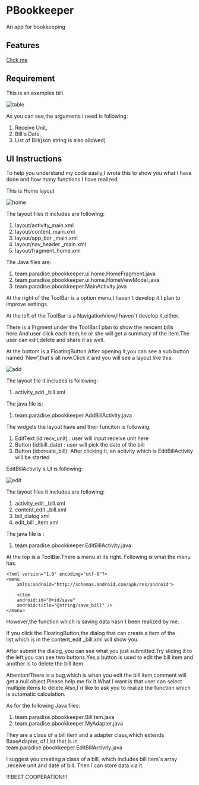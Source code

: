 # PBookkeeper
An app for bookkeeping

## Features
[Click me](https://github.com/7emotions/PBookkeeper/projects/1)

## Requirement

This is an examples bill.

![table](./MDImage/table.jpg)

As you can see,the arguments I need is following:

1. Receive Unit,
2. Bill`s Date,
3. List of Bill(json string is also allowed)

## UI Instructions
To help you understand my code easily,I wrote this to show you what I have done and how many functions I have realized.

This is Home layout

![home](./MDImage/Home.png)

The layout files it includes are following:

1. layout/activity_main.xml
2. layout/content_main.xml
3. layout/app_bar _main.xml
4. layout/nav_header _main.xml
5. layout/fragment_home.xml

The Java files are:

1. team.paradise.pbookkeeper.ui.home.HomeFragment.java
2. team.paradise.pbookkeeper.ui.home.HomeViewModel.java
3. team.paradise.pbookkeeper.MainActivity.java

At the right of the ToolBar is a option menu,I haven`t develop it.I plan to improve settings.

At the left of the ToolBar is a NavigationView,I haven`t develop it,either.

There is a Frgment under the ToolBar.I plan to show the rencent bills here.And user click each item,he or she will get a summary of the item.The user can edit,delete and share it as well. 

At the bottom is a FloatingButton.After opening it,you can see a sub button named 'New',that`s all now.Click it and you will see a layout like this:

![add](./MDImage/Add.png)

The layout file it includes is following:

1. activity_add _bill.xml

The java file is:

1. team.paradise.pbookkeeper.AddBillActivity.java

The widgets the layout have and their funciton is following:

1. EditText	(id:recv_unit)	: user will input receive unit here
2. Button	(id:bill_date)	: user will pick the date of the bill
3. Button	(id:create_bill): After clicking it, an activity which is EditBillActivity will be started

EditBillActivity`s UI is following:

![edit](./MDImage/edit.png)

The layout files it includes are following:

1. activity_edit _bill.xml
2. content_edit _bill.xml
3. bill_dialog.xml
4. edit_bill _item.xml

The java file is :

1. team.paradise.pbookkeeper.EditBillActivity.java

At the top is a ToolBar.There a menu at its right.
Following is what the menu has:

	<?xml version="1.0" encoding="utf-8"?>
	<menu
    	xmlns:android="http://schemas.android.com/apk/res/android">

	    <item
        android:id="@+id/save"
        android:title="@string/save_bill" />	
	</menu>

However,the function which is saving data hasn`t been realized by me.

If you click the FloatingButton,the dialog that can create a item of the list,which is in the content_edit _bill.xml will show you.

After submit the dialog, you can see what you just submitted.Try sliding it to the left,you can see two buttons.Yes,a button is used to edit the bill item and another is to delete the bill item.

Attention!There is a bug,which is when you edit the bill item,comment will get a null object.Please help me fix it.What I want is that user can select multiple items to delete.Also,I`d like to ask you to realize the function which is automatic calculation.

As for the following Java files:

1. team.paradise.pbookkeeper.BillItem.java
2. team.paradise.pbookkeeper.MyAdapter.java

They are a class of a bill item and a adapter class,which extends BaseAdapter, of List that is in team.paradise.pbookkeeper.EditBillActivity.java

I suggest you creating a class of a bill, which includes bill item`s array ,receive unit and date of bill.
Then I can store data via it.

!!!BEST COOPERATION!!!